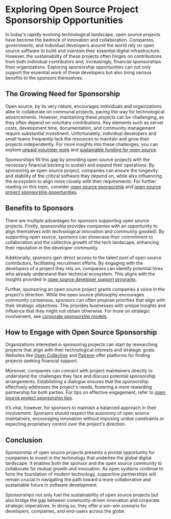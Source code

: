 # Exploring Open Source Project Sponsorship Opportunities

In today's rapidly evolving technological landscape, open source projects have become the bedrock of innovation and collaboration. Companies, governments, and individual developers around the world rely on open source software to build and maintain their essential digital infrastructure. However, the sustainability of these projects often hinges on contributions from both individual contributors and, increasingly, financial sponsorships from organizations. Exploring sponsorship opportunities can not only support the essential work of these developers but also bring various benefits to the sponsors themselves.

## The Growing Need for Sponsorship

Open source, by its very nature, encourages individuals and organizations alike to collaborate on communal projects, paving the way for technological advancements. However, maintaining these projects can be challenging, as they often depend on voluntary contributions. Key elements such as server costs, development time, documentation, and community management require substantial investment. Unfortunately, individual developers and small teams frequently lack the resources to maintain and grow their projects independently. For more insights into these challenges, you can explore [unpaid volunteer work](https://www.license-token.com/wiki/unpaid-volunteer-work) and [sustainable funding for open source](https://www.license-token.com/wiki/sustainable-funding-for-open-source).

Sponsorships fill this gap by providing open source projects with the necessary financial backing to sustain and expand their operations. By sponsoring an open source project, companies can ensure the longevity and stability of the critical software they depend on, while also influencing the ecosystem to align more closely with their requirements. For further reading on this topic, consider [open source sponsorship](https://www.license-token.com/wiki/open-source-sponsorship) and [open source project sponsorship opportunities](https://www.license-token.com/wiki/open-source-project-sponsorship-opportunities).

## Benefits to Sponsors

There are multiple advantages for sponsors supporting open source projects. Firstly, sponsorship provides companies with an opportunity to align themselves with technological innovation and community goodwill. By supporting open source, sponsors can showcase their commitment to collaboration and the collective growth of the tech landscape, enhancing their reputation in the developer community.

Additionally, sponsors gain direct access to the talent pool of open source contributors, facilitating recruitment efforts. By engaging with the developers of a project they rely on, companies can identify potential hires who already understand their technical ecosystem. This aligns with the insights provided in [open source developer support programs](https://www.license-token.com/wiki/open-source-developer-support-programs).

Further, sponsoring an open source project grants companies a voice in the project's direction. While the open source philosophy encourages community consensus, sponsors can often propose priorities that align with their strategic objectives. This provides businesses with unique insights and influence that they might not obtain otherwise. For more on strategic involvement, see [corporate sponsorship models](https://www.license-token.com/wiki/corporate-sponsorship-models).

## How to Engage with Open Source Sponsorship

Organizations interested in sponsoring projects can start by researching projects that align with their technological interests and strategic goals. Websites like [Open Collective](https://opencollective.com) and [Patreon](https://www.patreon.com) offer platforms for finding projects seeking financial support.

Moreover, companies can connect with project maintainers directly to understand the challenges they face and discuss potential sponsorship arrangements. Establishing a dialogue ensures that the sponsorship effectively addresses the project's needs, fostering a more rewarding partnership for both parties. For tips on effective engagement, refer to [open source project sponsorship tips](https://www.license-token.com/wiki/open-source-project-sponsorship-tips).

It’s vital, however, for sponsors to maintain a balanced approach in their involvement. Sponsors should respect the autonomy of open source maintainers, encouraging innovation without imposing undue constraints or expecting proprietary control over the project's direction.

## Conclusion

Sponsorship of open source projects presents a pivotal opportunity for companies to invest in the technology that underlies the global digital landscape. It enables both the sponsor and the open source community to collaborate for mutual growth and innovation. As open systems continue to form the foundation of modern technology, supportive partnerships will remain crucial in navigating the path toward a more collaborative and sustainable future in software development.

Sponsorships not only fuel the sustainability of open source projects but also bridge the gap between community-driven innovation and corporate strategic imperatives. In doing so, they offer a win-win scenario for developers, companies, and end-users across the globe.